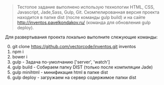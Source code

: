 > Тестопое задание выполнено использую технологии HTML, CSS, Javascript, Jade,Sass, Gulp, Git.
> Скомпелированная версия проекта находится в папке dist (после команды gulp build) и на сайте http://inventos.pavelkondakov.ru/ (команда для обновления gulp deploy).
> 

Для развертывания проекта локально выполните слежующие команды:

0. git clone https://github.com/vectorcode/inventos.git inventos
1. npm i
2. bower i
3. gulp - Задача по-умолчанию ['server', 'watch']
4. gulp build - Собираем папку DIST (только после компиляции Jade)
5. gulp minihtml - минификация html в папке dist
6. gulp deploy - загружаем на сервер содержимое папки dist


